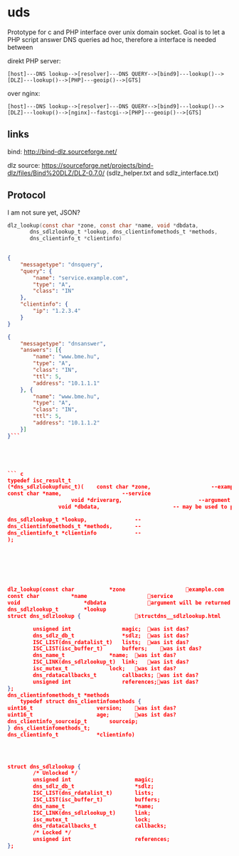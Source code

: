 # uds

Prototype for c and PHP interface over unix domain socket. Goal is to let a PHP script answer DNS queries ad hoc, therefore a interface is needed between 

direkt PHP server:
```
[host]---DNS lookup-->[resolver]---DNS QUERY-->[bind9]---lookup()-->[DLZ]---lookup()-->[PHP]---geoip()-->[GTS]
```

over nginx:
```
[host]---DNS lookup-->[resolver]---DNS QUERY-->[bind9]---lookup()-->[DLZ]---lookup()-->[nginx]--fastcgi-->[PHP]---geoip()-->[GTS]
```


## links

bind: http://bind-dlz.sourceforge.net/

dlz source: https://sourceforge.net/projects/bind-dlz/files/Bind%20DLZ/DLZ-0.7.0/ (sdlz_helper.txt and sdlz_interface.txt)


## Protocol


I am not sure yet, JSON?
``` c
dlz_lookup(const char *zone, const char *name, void *dbdata,
	   dns_sdlzlookup_t *lookup, dns_clientinfomethods_t *methods,
	   dns_clientinfo_t *clientinfo)
    

```


```json
{
	"messagetype": "dnsquery",
	"query": {
		"name": "service.example.com",
		"type": "A",
		"class": "IN"
	},
	"clientinfo": {
		"ip": "1.2.3.4"
	}
}
```


```json
{
	"messagetype": "dnsanswer",
	"answers": [{
		"name": "www.bme.hu",
		"type": "A",
		"class": "IN",
		"ttl": 5,
		"address": "10.1.1.1"
	}, {
		"name": "www.bme.hu",
		"type": "A",
		"class": "IN",
		"ttl": 5,
		"address": "10.1.1.2"
	}]
}```





``` c
typedef isc_result_t
(*dns_sdlzlookupfunc_t)(	const char *zone,					--example.com
const char *name,					--service
					void *driverarg,						--argument will be returned unmodified to the callback
				void *dbdata,						-- may be used to pass back a "view specific" memory structure for use later in the various callback methods

dns_sdlzlookup_t *lookup,				--
dns_clientinfomethods_t *methods,		--
dns_clientinfo_t *clientinfo			--
);







dlz_lookup(const char 			*zone					example.com
const char 			*name					service
void 					*dbdata				argument will be returned unmodified to the callback
dns_sdlzlookup_t 		*lookup
struct dns_sdlzlookup {					structdns__sdlzlookup.html

        unsigned int				magic;	was ist das?
        dns_sdlz_db_t				*sdlz;	was ist das?
        ISC_LIST(dns_rdatalist_t)	lists;	was ist das?
        ISC_LIST(isc_buffer_t)		buffers;	was ist das?
        dns_name_t				*name;	was ist das?
        ISC_LINK(dns_sdlzlookup_t)	link;	was ist das?
        isc_mutex_t				lock;	was ist das?
        dns_rdatacallbacks_t		callbacks; was ist das?
        unsigned int				references;was ist das?
};
dns_clientinfomethods_t	*methods
	typedef struct dns_clientinfomethods {
uint16_t					version;	was ist das?
uint16_t					age;		was ist das?
dns_clientinfo_sourceip_t		sourceip;
} dns_clientinfomethods_t;
dns_clientinfo_t			*clientinfo)
    



struct dns_sdlzlookup {
        /* Unlocked */
        unsigned int                    magic;
        dns_sdlz_db_t                   *sdlz;
        ISC_LIST(dns_rdatalist_t)       lists;
        ISC_LIST(isc_buffer_t)          buffers;
        dns_name_t                      *name;
        ISC_LINK(dns_sdlzlookup_t)      link;
        isc_mutex_t                     lock;
        dns_rdatacallbacks_t            callbacks;
        /* Locked */
        unsigned int                    references;
};
```
